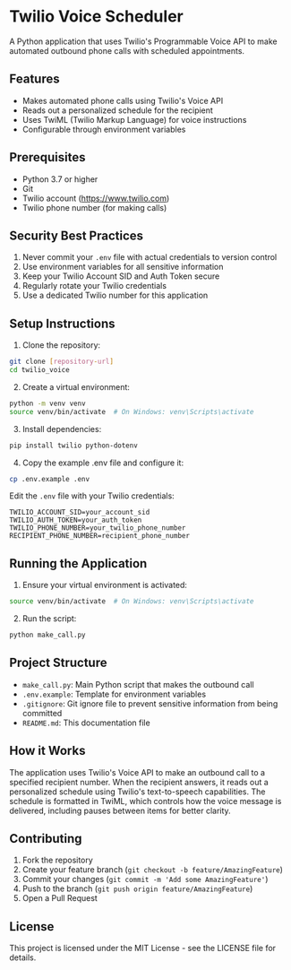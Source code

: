 # Twilio Voice Scheduler

A Python application that uses Twilio's Programmable Voice API to make automated outbound phone calls with scheduled appointments.

## Features

- Makes automated phone calls using Twilio's Voice API
- Reads out a personalized schedule for the recipient
- Uses TwiML (Twilio Markup Language) for voice instructions
- Configurable through environment variables

## Prerequisites

- Python 3.7 or higher
- Git
- Twilio account (https://www.twilio.com)
- Twilio phone number (for making calls)

## Security Best Practices

1. Never commit your `.env` file with actual credentials to version control
2. Use environment variables for all sensitive information
3. Keep your Twilio Account SID and Auth Token secure
4. Regularly rotate your Twilio credentials
5. Use a dedicated Twilio number for this application

## Setup Instructions

1. Clone the repository:
```bash
git clone [repository-url]
cd twilio_voice
```

2. Create a virtual environment:
```bash
python -m venv venv
source venv/bin/activate  # On Windows: venv\Scripts\activate
```

3. Install dependencies:
```bash
pip install twilio python-dotenv
```

4. Copy the example .env file and configure it:
```bash
cp .env.example .env
```

Edit the `.env` file with your Twilio credentials:
```
TWILIO_ACCOUNT_SID=your_account_sid
TWILIO_AUTH_TOKEN=your_auth_token
TWILIO_PHONE_NUMBER=your_twilio_phone_number
RECIPIENT_PHONE_NUMBER=recipient_phone_number
```

## Running the Application

1. Ensure your virtual environment is activated:
```bash
source venv/bin/activate  # On Windows: venv\Scripts\activate
```

2. Run the script:
```bash
python make_call.py
```

## Project Structure

- `make_call.py`: Main Python script that makes the outbound call
- `.env.example`: Template for environment variables
- `.gitignore`: Git ignore file to prevent sensitive information from being committed
- `README.md`: This documentation file

## How it Works

The application uses Twilio's Voice API to make an outbound call to a specified recipient number. When the recipient answers, it reads out a personalized schedule using Twilio's text-to-speech capabilities. The schedule is formatted in TwiML, which controls how the voice message is delivered, including pauses between items for better clarity.

## Contributing

1. Fork the repository
2. Create your feature branch (`git checkout -b feature/AmazingFeature`)
3. Commit your changes (`git commit -m 'Add some AmazingFeature'`)
4. Push to the branch (`git push origin feature/AmazingFeature`)
5. Open a Pull Request

## License

This project is licensed under the MIT License - see the LICENSE file for details.
